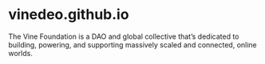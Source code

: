 # vinedeo.github.io
The Vine Foundation is a DAO and global collective that’s dedicated to building, powering, and supporting massively scaled and connected, online worlds.
